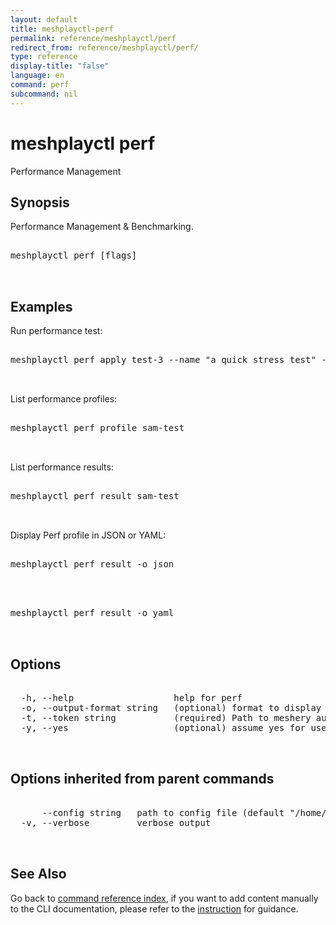 ```yaml
---
layout: default
title: meshplayctl-perf
permalink: reference/meshplayctl/perf
redirect_from: reference/meshplayctl/perf/
type: reference
display-title: "false"
language: en
command: perf
subcommand: nil
---
```


# meshplayctl perf

Performance Management

## Synopsis

Performance Management & Benchmarking.

<pre class='codeblock-pre'>
<div class='codeblock'>
meshplayctl perf [flags]

</div>
</pre> 

## Examples

Run performance test:
<pre class='codeblock-pre'>
<div class='codeblock'>
meshplayctl perf apply test-3 --name "a quick stress test" --url http://192.168.1.15/productpage --qps 300 --concurrent-requests 2 --duration 30s

</div>
</pre> 

List performance profiles:
<pre class='codeblock-pre'>
<div class='codeblock'>
meshplayctl perf profile sam-test

</div>
</pre> 

List performance results:
<pre class='codeblock-pre'>
<div class='codeblock'>
meshplayctl perf result sam-test

</div>
</pre> 

Display Perf profile in JSON or YAML:
<pre class='codeblock-pre'>
<div class='codeblock'>
meshplayctl perf result -o json

</div>
</pre> 

<pre class='codeblock-pre'>
<div class='codeblock'>
meshplayctl perf result -o yaml

</div>
</pre> 

## Options

<pre class='codeblock-pre'>
<div class='codeblock'>
  -h, --help                   help for perf
  -o, --output-format string   (optional) format to display in [json|yaml]
  -t, --token string           (required) Path to meshery auth config
  -y, --yes                    (optional) assume yes for user interactive prompts.

</div>
</pre>

## Options inherited from parent commands

<pre class='codeblock-pre'>
<div class='codeblock'>
      --config string   path to config file (default "/home/runner/.meshery/config.yaml")
  -v, --verbose         verbose output

</div>
</pre>

## See Also

Go back to [command reference index](/reference/meshplayctl/), if you want to add content manually to the CLI documentation, please refer to the [instruction](/project/contributing/contributing-cli#preserving-manually-added-documentation) for guidance.
